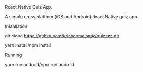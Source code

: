 React Native Quiz App.

A simple cross platform (iOS and Android) React Native quiz app. 

Installation


git clone https://github.com/krishanmalsaria/quizzzz.git

yarn install/npm install

Running

 yarn run android/npm run android

